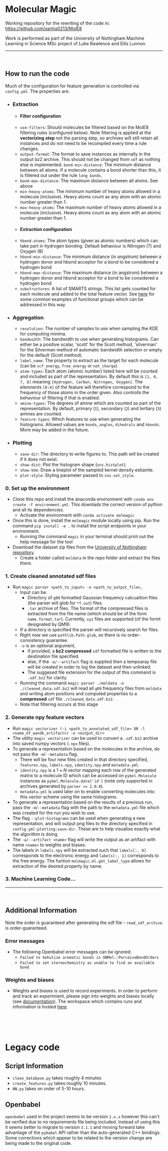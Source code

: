 # Molecular Magic

Working repository for the rewriting of the code in: https://github.com/sanha0213/MolE8

Work is performed as part of the University of Nottingham Machine Learning in Science MSc project of Luke Rawlence and Ellis Lunnon.
****
</br>

## How to run the code
Much of the configuration for feature generation is controlled via `config.yml`. The properties are:
- ### Extraction
  - #### Filter configuration
  - `use-filters`: Should molecules be filtered based on the MolE8 filtering rules (configured below). Note filtering is applied at the **vectorizing step** not the parsing step, so archives will still retain all instances and do not need to be recompiled every time a rule changes.
  - `output-format`: The format to save instances as internally in the output bz2 archive. This should not be changed from `sdf` as nothing else is implemented.
  `bond-min-distance`: The minimum distance between all atoms. If a molecule contains a bond shorter than this, it is filtered out under the rule `long bonds`.
  - `bond-max-distance`: The maximum distance between all atoms. See above
  - `min-heavy-atoms`: The minimum number of heavy atoms allowed in a molecule (inclusive). Heavy atoms count as any atom with an atomic number greater than 1.
  - `max-heavy-atoms`: The maximum number of heavy atoms allowed in a molecule (inclusive). Heavy atoms count as any atom with an atomic number greater than 1.
  - #### Extraction configuration
  - `hbond-atoms`: The atom types (given as atomic numbers) which can take part in hydrogen bonding. Default behaviour is Nitrogen (7) and Oxygen (8)
  - `hbond-min-distance`: The minimum distance (in angstrom) between a hydrogen donor and hbond acceptor for a bond to be considered a hydrogen bond
  - `hbond-max-distance`: The maximum distance (in angstrom) between a hydrogen donor and hbond acceptor for a bond to be considered a hydrogen bond
  - `substructures`: A list of SMARTS strings. This list gets counted for each molecule and added to the total feature vector. See [here](https://www.daylight.com/dayhtml_tutorials/languages/smarts/smarts_examples.html) for some common examples of functional groups which can be addressed in this way.
- ### Aggregation
  - `resolution`: The number of samples to use when sampling the KDE for computing minima.
  - `bandwidth`: The bandwidth to use when generating histograms. Can either be a positive scalar, 'scott' for the Scott method, 'silverman' for the Silverman method of automatic bandwidth selection or empty for the default (Scott method).
  - `label_name`: The property to extract as the target for each molecule (can be `scf_energy`, `free_energy` or `net_charge`)
  - `atom-types`: Each atom (atomic number) listed here will be counted and included as part of the representation. By default this is `[1, 6, 7, 8]` meaning `[Hydrogen, Carbon, Nitrogen, Oxygen]`. The elemnents `[0:4]` of the feature will therefore correspond to the frequency of those atoms in the order given. Also controlls the behaviour of filtering if that is enabled.
  - `amine-types`: The degrees of amine which are counted as part of the representation. By default, primary (`1`), secondary (`2`) and tertiary (`3`) amines are counted.
  - `feature-types`: Which features to use when generating the histograms. Allowed values are `bonds`, `angles`, `dihedrals` and `hbonds`. More may be added in the future.
- ### Plotting
  - `save-dir`: The directory to write figures to. This path will be created if it does not exist.
  - `show-dist`: Plot the histogram shape (`sns.histplot`).
  - `show-kde`: Draw a lineplot of the sampled kernel density estiamte.
  - `plot-style`: Styling parameter passed to `sns.set_style`.

### 0. Set up the environment
- Clone this repo and install the anaconda environment with `conda env create -f environment.yml`. This downlads the correct version of python and all its dependencies.
  - Activate the environment with `conda activate molmagic`
- Once this is done, install the `molmagic` module locally using pip. Run the command `pip install -e .` to install the script endpoints in your environment.
  - Running the command `magic` in your terminal should print out the help message for the tool
- Download the dataset zip files from the [University of Nottingham repository](https://unow.nottingham.ac.uk/handle/internal/9356?show=full).
  - Create a folder called `moldata` in the repo folder and extract the files there.
### 1. Create cleaned annotated sdf files
- Run `magic parser <path_to_input> -o <path_to_output_file>`,
  - Input can be:
    - Directory of `g09` formatted Gaussian frequency calcualtion files (the parser will glob for `*f.out`) files.
    - `.tar` archive of files. The format of the compressed files is extracted from the file name (which should be of the form `name.format.tar`). Currently, `xyz` files are supported (of the formt designated by QM9).
  - If a directory is specified the parser will recursively search for files.
  - Right now we use `pathlib.Path.glob`, so there is no order-consistency guarantee.
  - `-o` is an optional argument,
    - if provided, a **bz2 compressed** `sdf` formatted file is written to the destination file specified.
    - else, if the `-a/--artifact` flag is supplied then a tempoaray file will be created in order to log the dataset and then unlinked.
    <!-- - else, the **uncompressed** `sdf` formatted data will be written to `stdout`. -->
    - The suggesed file extension for the output of this command is `.sdf.bz2` for clarity.
  - Running the command `magic parser ./moldata -o ./cleaned_data.sdf.bz2` will read all `g09` frequency files from `moldata` and writing atom positions and computed properties to a **compressed** `sdf` file `./cleaned_data.sdf.bz2`.
  - Note that filtering occurs at this stage
  <!-- - Running the command `magic parser ./moldata > output.sdf` will write an **uncompressed** sdf file `output.sdf` as we are making use of the shell redirection tricks. -->
### 2. Generate npy feature vectors
- Run `magic vectorizer (-i <path_to_annotated_sdf_file> OR -l <name_of_wandb_artifact>) -o <output_dir>`
- The utility `magic vectorizer` can be used to convert a `.sdf.bz2` archive into saved numpy vectors (`.npx` files).
- To generate a representation based on the molecules in the archive, do not pass the `-m`/`--metadata` flag.
  - There will be four new files created in that directory specified, `features.npy`, `labels.npy`, `identity.npy` and `metadata.yml`.
  - `identity.npy` is a $1\times N$ vector mapping each row of the generated matrix to a molecule ID which can be accessed on `pybel.Molecule` instances as `pybel.Molecule.data['id']` (note only supported in archives generated by `parser >= 2.0.0`).
  - `metadata.yml` is used later on to enable converting molecules into this vector scheme using the same histograms.
- To generate a representation based on the results of a previous run, pass the `-m`/`--metadata` flag with the path to the `metadata.yml` file which was created for the run you wish to use.
- The flag `--plot-histograms` can be used when generating a new representation, and will output png files to the directory specified in `config.yml:plotting:save-dir`. These are to help visualise exactly what the algorithm is doing
- The `-a/--artifact <name>` flag will write the output as an artifact with name `<name>` to weights and biases.
- The labels in `labels.npy` will be extracted such that `labels[:, 0]` corresponds to the electronic energy and `labels[:, 1]` corresponds to the free energy. The funtion `molmagic.ml.get_label_type` allows for extraction of the desired property by name.
### 3. Machine Learning Code...

----
</br>

## Additional Information
<!-- ### `molmagic` usage
- Run `molmagic -h` for a list of subcommands.
- The database cleaning can be invoked with `molmagic parser -i <input directory> -o <output archive>`. -->
Note the order is guaranteed after generating the sdf file - `read_sdf_archive` is order-guaranteed.
### Error messages
- The following Openbabel error messages can be ignored: 
  - `Failed to kekulize aromatic bonds in OBMol::PerceiveBondOrders`
  - `Failed to set stereochemistry as unable to find an available bond`

<!-- ### Tests
- Tests can be run with pytest (`python3 -m pytest`). -->

### Weights and biases
- Weights and biases is used to record experiments. In order to perform and track an experimient, please sign into weights and biases locally (see [documentation](https://docs.wandb.ai/)).
The workspace which contains runs and information is hosted [here](https://wandb.ai/molecular-magicians/MolecularMagic).

</br></br></br>

# Legacy code
## Script Information
- `clean_database.py` takes roughly 4 minutes
- `create_features.py` takes roughly 10 minutes.
- `NN.py` takes on order of 5-10 hours.
## Openbabel
`openbabel` used in the project seems to be version `2.x.x` however this can't be verified due to no requirements file being included. Instead of using this it seems better to migrate to version `3.1.1` and moving forward take advantage of the `pybabel` API rather than the auto-generated C++ bindings. Some corrections which appear to be related to the version change are being made to the original code.

<!-- - Install Git LFS (https://git-lfs.github.com/) and run the following commands in the local git folder:
  - `git lfs install`
  - `git lfs fetch`
  - `git lfs pull` -->

<!-- ## Visualisation of Results
- Tensorboard can be installed to the conda environment using the following command:
  - `conda install -c conda-forge tensorboard`
- Tensorboard logs can be visualised using the following command:
  - `tensorboard --logdir=./`
- NN logs are store in `./static_data/NN_rewrite`.
- TO-DO: Define weights and biases setup and usage -->